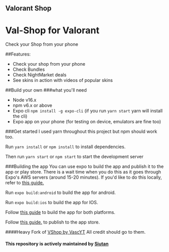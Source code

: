 ## Valorant Shop

# Val-Shop for Valorant

Check your Shop from your phone

##Features:
- Check your shop from your phone
- Check Bundles
- Check NightMarket deals
- See skins in action with videos of popular skins

##Build your own
###what you'll need
- Node v16.x
- npm v6.x or above
- Expo cli `npm install -g expo-cli` (if you run `yarn start` yarn will install the cli)
- Expo app on your phone (for testing on device, emulators are fine too)

###Get started
I used yarn throughout this project but npm should work too.

Run `yarn install` or `npm install` to install dependencies.

Then run `yarn start` or `npm start` to start the development server

###Building the app
You can use expo to build the app and publish it to the app or play store.
There is a wait time when you do this as it goes through Expo's AWS servers (around 15-20 minutes).
If you'd like to do this locally, refer to [this guide.](https://docs.expo.io/versions/latest/guides/building-standalone-apps.html)

Run `expo build:android` to build the app for android.

Run `expo build:ios` to build the app for IOS.

Follow [this guide](https://docs.expo.io/versions/latest/guides/building-standalone-apps.html) to build the app for both platforms.

Follow [this guide.](https://docs.expo.io/versions/latest/guides/publishing-to-the-app-store.html) to publish to the app store.



####Heavy Fork of [VShop by VascYT](https://github.com/vascYT/vshop-mobile)
All credit should go to them.

#### This repository is actively maintained by [Siutan](https://github.com/Siutan)
